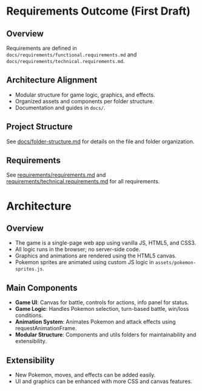 # Requirements Outcome (First Draft)

## Overview
Requirements are defined in `docs/requirements/functional.requirements.md` and `docs/requirements/technical.requirements.md`.

## Architecture Alignment
- Modular structure for game logic, graphics, and effects.
- Organized assets and components per folder structure.
- Documentation and guides in `docs/`.
## Project Structure
See [docs/folder-structure.md](folder-structure.md) for details on the file and folder organization.

## Requirements
See [requirements/requirements.md](requirements/requirements.md) and [requirements/technical.requirements.md](requirements/technical.requirements.md) for all requirements.
# Architecture

## Overview
- The game is a single-page web app using vanilla JS, HTML5, and CSS3.
- All logic runs in the browser; no server-side code.
- Graphics and animations are rendered using the HTML5 canvas.
- Pokemon sprites are animated using custom JS logic in `assets/pokemon-sprites.js`.

## Main Components
- **Game UI**: Canvas for battle, controls for actions, info panel for status.
- **Game Logic**: Handles Pokemon selection, turn-based battle, win/loss conditions.
- **Animation System**: Animates Pokemon and attack effects using requestAnimationFrame.
- **Modular Structure**: Components and utils folders for maintainability and extensibility.

## Extensibility
- New Pokemon, moves, and effects can be added easily.
- UI and graphics can be enhanced with more CSS and canvas features.
